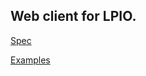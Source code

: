 ## Web client for LPIO.

[Spec](https://github.com/lpio/lpio-spec)

[Examples](https://github.com/lpio/lpio-examples)
